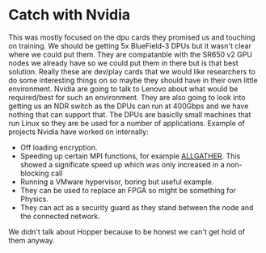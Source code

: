 # Catch with Nvidia
This was mostly focused on the dpu cards they promised us and touching on training. We should be getting 5x BlueField-3 DPUs but it wasn't clear where we could put them. 
They are compatanble with the SR650 v2 GPU nodes we already have so we could put them in there but is that best solution. Really these are dev/play cards that we would like researchers to do some interesting things on so maybe they should have in their own little environment. 
Nvidia are going to talk to Lenovo about what would be required/best for such an environment. They are also going to look into getting us an NDR switch as the DPUs can run at 400Gbps and we have nothing that can support that. 
The DPUs are basiclly small machines that run Linux so they are be used for a number of applications. 
Example of projects Nvidia have worked on internally:
  * Off loading encryption.
  * Speeding up certain MPI functions, for example [ALLGATHER](https://www.open-mpi.org/doc/v3.0/man3/MPI_Allgather.3.php). This showed a significate speed up which was only increased in a non-blocking call
  * Running a VMware hypervisor, boring but useful example.
  * They can be used to replace an FPGA so might be something for Physics.
  * They can act as a security guard as they stand between the node and the connected network.

We didn't talk about Hopper because to be honest we can't get hold of them anyway.
